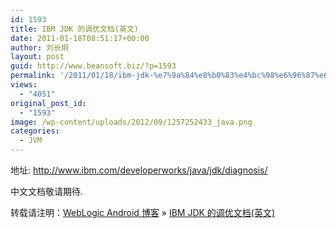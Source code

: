 ```yaml
---
id: 1593
title: IBM JDK 的调优文档(英文)
date: 2011-01-18T08:51:17+00:00
author: 刘长炯
layout: post
guid: http://www.beansoft.biz/?p=1593
permalink: '/2011/01/18/ibm-jdk-%e7%9a%84%e8%b0%83%e4%bc%98%e6%96%87%e6%a1%a3%e8%8b%b1%e6%96%87/'
views:
  - "4051"
original_post_id:
  - "1593"
image: /wp-content/uploads/2012/09/1257252433_java.png
categories:
  - JVM
---
```

地址: <http://www.ibm.com/developerworks/java/jdk/diagnosis/>

中文文档敬请期待.

转载请注明：[WebLogic Android 博客](http://www.beansoft.biz) &raquo; [IBM JDK 的调优文档(英文)](http://www.beansoft.biz/2011/01/18/ibm-jdk-%e7%9a%84%e8%b0%83%e4%bc%98%e6%96%87%e6%a1%a3%e8%8b%b1%e6%96%87/)